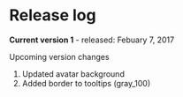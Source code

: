 # Release log

**Current version 1** - released: Febuary 7, 2017

Upcoming version changes

1. Updated avatar background
2. Added border to tooltips (gray_100)
